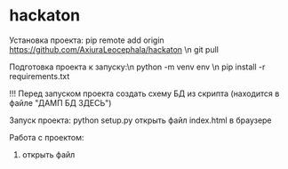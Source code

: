 # hackaton

Установка проекта:
pip remote add origin https://github.com/AxiuraLeocephala/hackaton \n
git pull

Подготовка проекта к запуску:\n
python -m venv env \n
pip install -r requirements.txt

!!! Перед запуском проекта создать схему БД из скрипта (находится в файле "ДАМП БД ЗДЕСЬ")

Запуск проекта:
python setup.py
открыть файл index.html в браузере

Работа с проектом:
1. открыть файл 